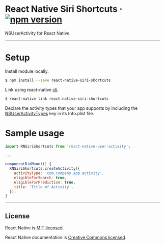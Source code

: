 # React Native Siri Shortcuts &middot;  [![npm version](https://badge.fury.io/js/react-native-siri-shortcuts.svg)](https://badge.fury.io/js/react-native-siri-shortcuts)

NSUserActivity for React Native

---

# Setup

Install module locally.

```sh
$ npm install --save react-native-siri-shortcuts
```

Link using react-native [cli](https://www.npmjs.com/package/react-native-cli).

```sh
$ react-native link react-native-siri-shortcuts
```

Declare the activity types that your app supports by including the [NSUserActivityTypes](https://developer.apple.com/library/content/documentation/General/Reference/InfoPlistKeyReference/Articles/CocoaKeys.html#//apple_ref/doc/uid/TP40009251-SW28) key in its Info.plist file.


# Sample usage

```js
import RNSiriShortcuts from 'react-native-user-activity';

...

componentDidMount() {
  RNSiriShortcuts.createActivity({
    activityType: 'com.company.app.activity',
    eligibleForSearch: true,
    eligibleForPrediction: true,
    title: 'Title of Activity',
  });
}
```

---

## License

React Native is [MIT licensed](./LICENSE).

React Native documentation is [Creative Commons licensed](./LICENSE-docs).
